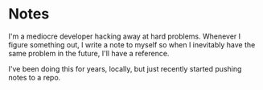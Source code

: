 # Notes

I'm a mediocre developer hacking away at hard problems.
Whenever I figure something out, I write a note to myself so
when I inevitably have the same problem in the future, I'll have a reference.

I've been doing this for years, locally,
but just recently started pushing notes to a repo.
